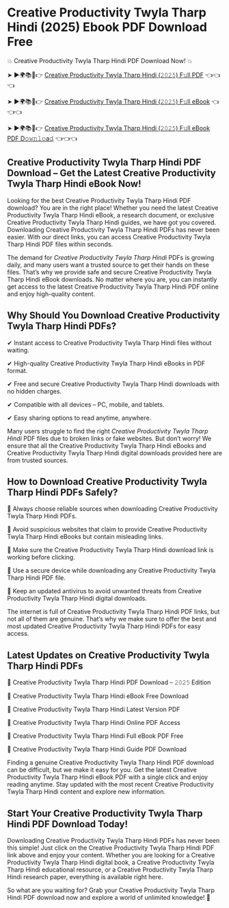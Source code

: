 # Creative Productivity Twyla Tharp Hindi (2025) Ebook PDF Download Free

💥 Creative Productivity Twyla Tharp Hindi PDF Download Now! 💥

➤ ►🌍📚📱👉 [Creative Productivity Twyla Tharp Hindi (𝟸𝟶𝟸𝟻) F𝚞ll PDF](https://getpdf.xyz/creative-productivity-twyla-tharp-hindi) 👈👈👈


➤ ►🌍📚📱👉 [Creative Productivity Twyla Tharp Hindi (𝟸𝟶𝟸𝟻) F𝚞ll eBook](https://getpdf.xyz/creative-productivity-twyla-tharp-hindi) 👈👈👈


➤ ►🌍📚📱👉 [Creative Productivity Twyla Tharp Hindi (𝟸𝟶𝟸𝟻) F𝚞ll eBook PDF D𝚘𝚠𝚗𝚕𝚘a𝚍](https://getpdf.xyz/creative-productivity-twyla-tharp-hindi) 👈👈👈


## Creative Productivity Twyla Tharp Hindi PDF Download – Get the Latest Creative Productivity Twyla Tharp Hindi eBook Now!

Looking for the best Creative Productivity Twyla Tharp Hindi PDF download? You are in the right place! Whether you need the latest Creative Productivity Twyla Tharp Hindi eBook, a research document, or exclusive Creative Productivity Twyla Tharp Hindi guides, we have got you covered. Downloading Creative Productivity Twyla Tharp Hindi PDFs has never been easier. With our direct links, you can access Creative Productivity Twyla Tharp Hindi PDF files within seconds.

The demand for *Creative Productivity Twyla Tharp Hindi* PDFs is growing daily, and many users want a trusted source to get their hands on these files. That’s why we provide safe and secure Creative Productivity Twyla Tharp Hindi eBook downloads. No matter where you are, you can instantly get access to the latest Creative Productivity Twyla Tharp Hindi PDF online and enjoy high-quality content.

## Why Should You Download Creative Productivity Twyla Tharp Hindi PDFs?

✔ Instant access to Creative Productivity Twyla Tharp Hindi files without waiting.

✔ High-quality Creative Productivity Twyla Tharp Hindi eBooks in PDF format.

✔ Free and secure Creative Productivity Twyla Tharp Hindi downloads with no hidden charges.

✔ Compatible with all devices – PC, mobile, and tablets.

✔ Easy sharing options to read anytime, anywhere.

Many users struggle to find the right *Creative Productivity Twyla Tharp Hindi* PDF files due to broken links or fake websites. But don’t worry! We ensure that all the Creative Productivity Twyla Tharp Hindi eBooks and Creative Productivity Twyla Tharp Hindi digital downloads provided here are from trusted sources.

## How to Download Creative Productivity Twyla Tharp Hindi PDFs Safely?

📌 Always choose reliable sources when downloading Creative Productivity Twyla Tharp Hindi PDFs.

📌 Avoid suspicious websites that claim to provide Creative Productivity Twyla Tharp Hindi eBooks but contain misleading links.

📌 Make sure the Creative Productivity Twyla Tharp Hindi download link is working before clicking.

📌 Use a secure device while downloading any Creative Productivity Twyla Tharp Hindi PDF file.

📌 Keep an updated antivirus to avoid unwanted threats from Creative Productivity Twyla Tharp Hindi digital downloads.

The internet is full of Creative Productivity Twyla Tharp Hindi PDF links, but not all of them are genuine. That’s why we make sure to offer the best and most updated Creative Productivity Twyla Tharp Hindi PDFs for easy access.

## Latest Updates on Creative Productivity Twyla Tharp Hindi PDFs

🔹 Creative Productivity Twyla Tharp Hindi PDF Download – 𝟸𝟶𝟸𝟻 Edition

🔹 Creative Productivity Twyla Tharp Hindi eBook Free Download

🔹 Creative Productivity Twyla Tharp Hindi Latest Version PDF

🔹 Creative Productivity Twyla Tharp Hindi Online PDF Access

🔹 Creative Productivity Twyla Tharp Hindi Full eBook PDF Free

🔹 Creative Productivity Twyla Tharp Hindi Guide PDF Download

Finding a genuine Creative Productivity Twyla Tharp Hindi PDF download can be difficult, but we make it easy for you. Get the latest Creative Productivity Twyla Tharp Hindi eBook PDF with a single click and enjoy reading anytime. Stay updated with the most recent Creative Productivity Twyla Tharp Hindi content and explore new information.

## Start Your Creative Productivity Twyla Tharp Hindi PDF Download Today!

Downloading Creative Productivity Twyla Tharp Hindi PDFs has never been this simple! Just click on the Creative Productivity Twyla Tharp Hindi PDF link above and enjoy your content. Whether you are looking for a Creative Productivity Twyla Tharp Hindi digital book, a Creative Productivity Twyla Tharp Hindi educational resource, or a Creative Productivity Twyla Tharp Hindi research paper, everything is available right here.

So what are you waiting for? Grab your Creative Productivity Twyla Tharp Hindi PDF download now and explore a world of unlimited knowledge! 🚀